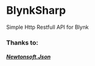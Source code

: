 # BlynkSharp
Simple Http Restfull API for Blynk

### Thanks to:
##### [Newtonsoft.Json](https://github.com/JamesNK/Newtonsoft.Json)
